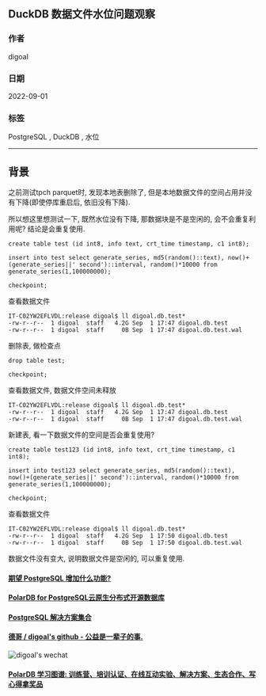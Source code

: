 ## DuckDB 数据文件水位问题观察  
          
### 作者          
digoal          
          
### 日期          
2022-09-01          
          
### 标签          
PostgreSQL , DuckDB , 水位    
          
----          
          
## 背景          
  
之前测试tpch parquet时, 发现本地表删除了, 但是本地数据文件的空间占用并没有下降(即使停库重启后, 依旧没有下降).    
  
所以想这里想测试一下, 既然水位没有下降, 那数据块是不是空闲的, 会不会重复利用呢?  结论是会重复使用.    
  
```  
create table test (id int8, info text, crt_time timestamp, c1 int8);    
    
insert into test select generate_series, md5(random()::text), now()+(generate_series||' second')::interval, random()*10000 from generate_series(1,100000000);    
  
checkpoint;  
```  
  
查看数据文件  
  
```  
IT-C02YW2EFLVDL:release digoal$ ll digoal.db.test*  
-rw-r--r--  1 digoal  staff   4.2G Sep  1 17:47 digoal.db.test  
-rw-r--r--  1 digoal  staff     0B Sep  1 17:47 digoal.db.test.wal  
```  
  
删除表, 做检查点  
  
```  
drop table test;  
  
checkpoint;  
```  
  
查看数据文件, 数据文件空间未释放  
  
```  
IT-C02YW2EFLVDL:release digoal$ ll digoal.db.test*  
-rw-r--r--  1 digoal  staff   4.2G Sep  1 17:47 digoal.db.test  
-rw-r--r--  1 digoal  staff     0B Sep  1 17:47 digoal.db.test.wal  
```  
  
新建表, 看一下数据文件的空间是否会重复使用?  
  
```  
create table test123 (id int8, info text, crt_time timestamp, c1 int8);    
    
insert into test123 select generate_series, md5(random()::text), now()+(generate_series||' second')::interval, random()*10000 from generate_series(1,100000000);    
  
checkpoint;  
```  
  
查看数据文件  
  
```  
IT-C02YW2EFLVDL:release digoal$ ll digoal.db.test*  
-rw-r--r--  1 digoal  staff   4.2G Sep  1 17:50 digoal.db.test  
-rw-r--r--  1 digoal  staff     0B Sep  1 17:50 digoal.db.test.wal  
```  
  
数据文件没有变大, 说明数据文件是空闲的, 可以重复使用.   
  
  
  
#### [期望 PostgreSQL 增加什么功能?](https://github.com/digoal/blog/issues/76 "269ac3d1c492e938c0191101c7238216")
  
  
#### [PolarDB for PostgreSQL云原生分布式开源数据库](https://github.com/ApsaraDB/PolarDB-for-PostgreSQL "57258f76c37864c6e6d23383d05714ea")
  
  
#### [PostgreSQL 解决方案集合](https://yq.aliyun.com/topic/118 "40cff096e9ed7122c512b35d8561d9c8")
  
  
#### [德哥 / digoal's github - 公益是一辈子的事.](https://github.com/digoal/blog/blob/master/README.md "22709685feb7cab07d30f30387f0a9ae")
  
  
![digoal's wechat](../pic/digoal_weixin.jpg "f7ad92eeba24523fd47a6e1a0e691b59")
  
  
#### [PolarDB 学习图谱: 训练营、培训认证、在线互动实验、解决方案、生态合作、写心得拿奖品](https://www.aliyun.com/database/openpolardb/activity "8642f60e04ed0c814bf9cb9677976bd4")
  
